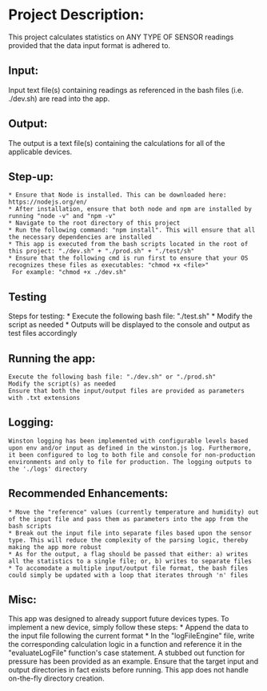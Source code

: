 
# Project Description:
This project calculates statistics on ANY TYPE OF SENSOR readings provided that the data input format is adhered to. 

## Input:
Input text file(s) containing readings as referenced in the bash files (i.e. ./dev.sh) are read into the app.

## Output:
The output is a text file(s) containing the calculations for all of the applicable devices.

## Step-up:
	* Ensure that Node is installed. This can be downloaded here: https://nodejs.org/en/
	* After installation, ensure that both node and npm are installed by running "node -v" and "npm -v"
	* Navigate to the root directory of this project
	* Run the following command: "npm install". This will ensure that all the necessary dependencies are installed
	* This app is executed from the bash scripts located in the root of this project: "./dev.sh" + "./prod.sh" + "./test/sh"
	* Ensure that the following cmd is run first to ensure that your OS recognizes these files as executables: "chmod +x <file>"
	 For example: "chmod +x ./dev.sh"

## Testing
Steps for testing:
	* Execute the following bash file: "./test.sh"
	* Modify the script as needed
	* Outputs will be displayed to the console and output as test files accordingly

## Running the app:
	Execute the following bash file: "./dev.sh" or "./prod.sh"
	Modify the script(s) as needed
	Ensure that both the input/output files are provided as parameters with .txt extensions

## Logging:
	Winston logging has been implemented with configurable levels based upon env and/or input as defined in the winston.js log. Furthermore, it been configured to log to both file and console for non-production environments and only to file for production. The logging outputs to the './logs' directory

## Recommended Enhancements:
	* Move the "reference" values (currently temperature and humidity) out of the input file and pass them as parameters into the app from the bash scripts
	* Break out the input file into separate files based upon the sensor type. This will reduce the complexity of the parsing logic, thereby making the app more robust
	* As for the output, a flag should be passed that either: a) writes all the statistics to a single file; or, b) writes to separate files
	* To accomodate a multiple input/output file format, the bash files could simply be updated with a loop that iterates through 'n' files 
	
## Misc:
This app was designed to already support future devices types. To implement a new device, simply follow these steps:
	* Append the data to the input file following the current format
	* In the "logFileEngine" file, write the corresponding calculation logic in a function and reference it in the "evaluateLogFile" function's case statement. A stubbed out function for pressure has been provided as an example.
Ensure that the target input and output directories in fact exists before running. This app does not handle on-the-fly directory creation.

